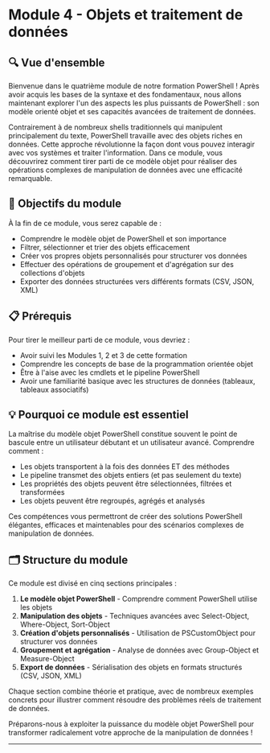 # Module 4 - Objets et traitement de données

## 🔍 Vue d'ensemble

Bienvenue dans le quatrième module de notre formation PowerShell ! Après avoir acquis les bases de la syntaxe et des fondamentaux, nous allons maintenant explorer l'un des aspects les plus puissants de PowerShell : son modèle orienté objet et ses capacités avancées de traitement de données.

Contrairement à de nombreux shells traditionnels qui manipulent principalement du texte, PowerShell travaille avec des objets riches en données. Cette approche révolutionne la façon dont vous pouvez interagir avec vos systèmes et traiter l'information. Dans ce module, vous découvrirez comment tirer parti de ce modèle objet pour réaliser des opérations complexes de manipulation de données avec une efficacité remarquable.

## 🎯 Objectifs du module

À la fin de ce module, vous serez capable de :

- Comprendre le modèle objet de PowerShell et son importance
- Filtrer, sélectionner et trier des objets efficacement
- Créer vos propres objets personnalisés pour structurer vos données
- Effectuer des opérations de groupement et d'agrégation sur des collections d'objets
- Exporter des données structurées vers différents formats (CSV, JSON, XML)

## 📋 Prérequis

Pour tirer le meilleur parti de ce module, vous devriez :

- Avoir suivi les Modules 1, 2 et 3 de cette formation
- Comprendre les concepts de base de la programmation orientée objet
- Être à l'aise avec les cmdlets et le pipeline PowerShell
- Avoir une familiarité basique avec les structures de données (tableaux, tableaux associatifs)

## 💡 Pourquoi ce module est essentiel

La maîtrise du modèle objet PowerShell constitue souvent le point de bascule entre un utilisateur débutant et un utilisateur avancé. Comprendre comment :

- Les objets transportent à la fois des données ET des méthodes
- Le pipeline transmet des objets entiers (et pas seulement du texte)
- Les propriétés des objets peuvent être sélectionnées, filtrées et transformées
- Les objets peuvent être regroupés, agrégés et analysés

Ces compétences vous permettront de créer des solutions PowerShell élégantes, efficaces et maintenables pour des scénarios complexes de manipulation de données.

## 🗂️ Structure du module

Ce module est divisé en cinq sections principales :

1. **Le modèle objet PowerShell** - Comprendre comment PowerShell utilise les objets
2. **Manipulation des objets** - Techniques avancées avec Select-Object, Where-Object, Sort-Object
3. **Création d'objets personnalisés** - Utilisation de PSCustomObject pour structurer vos données
4. **Groupement et agrégation** - Analyse de données avec Group-Object et Measure-Object
5. **Export de données** - Sérialisation des objets en formats structurés (CSV, JSON, XML)

Chaque section combine théorie et pratique, avec de nombreux exemples concrets pour illustrer comment résoudre des problèmes réels de traitement de données.

Préparons-nous à exploiter la puissance du modèle objet PowerShell pour transformer radicalement votre approche de la manipulation de données !

---
